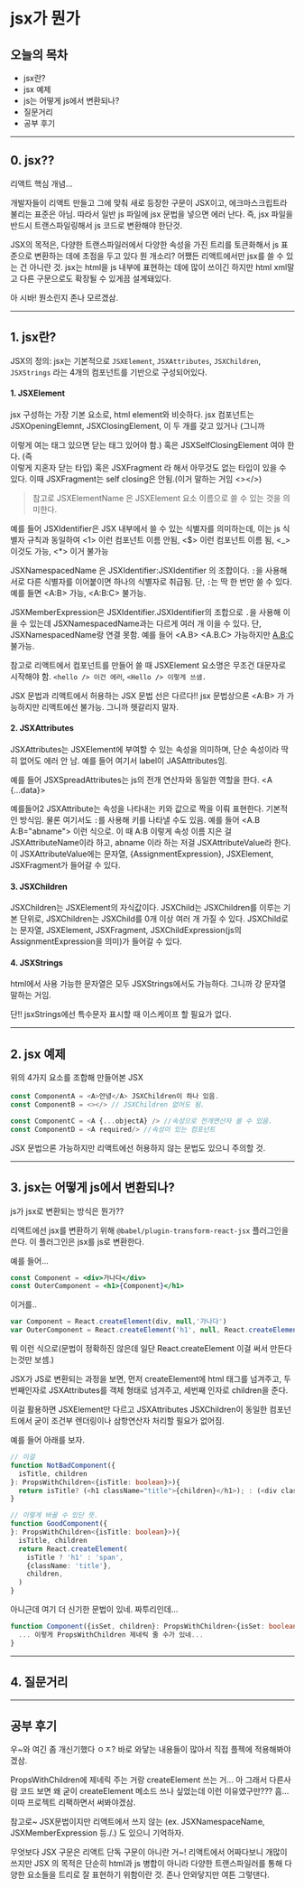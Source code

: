 # jsx가 뭔가

## 오늘의 목차

* jsx란?
* jsx 예제
* js는 어떻게 js에서 변환되나?
* 질문거리
* 공부 후기

***

## 0. jsx??

리액트 핵심 개념... 

개발자들이 리액트 만들고 그에 맞춰 새로 등장한 구문이 JSX이고, 에크마스크립트라 불리는 표준은 아님. 따라서 일반 js 파일에 jsx 문법을 넣으면 에러 난다. 즉, jsx 파일을 반드시 트랜스파일링해서 js 코드로 변환해야 한단것.

JSX의 목적은, 다양한 트랜스파일러에서 다양한 속성을 가진 트리를 토큰화해서 js 표준으로 변환하는 데에 초점을 두고 있다 뭔 개소리? 어쨌든 리액트에서만 jsx를 쓸 수 있는 건 아니란 것. jsx는 html을 js 내부에 표현하는 데에 많이 쓰이긴 하지만 html xml말고 다른 구문으로도 확장될 수 있게끔 설계돼있다.

아 시바! 뭔소린지 존나 모르겠삼.

***

## 1. jsx란?

JSX의 정의: jsx는 기본적으로 `JSXElement`, `JSXAttributes`, `JSXChildren`, `JSXStrings` 라는 4개의 컴포넌트를 기반으로 구성되어있다.

#### 1. JSXElement

jsx 구성하는 가장 기본 요소로, html element와 비슷하다. jsx 컴포넌트는 JSXOpeningElemnt, JSXClosingElement, 이 두 개를 갖고 있거나 (그니까 <div></div> 이렇게 여는 태그 있으면 닫는 태그 있어야 함.) 혹은 JSXSelfClosingElement 여야 한다. (즉 <div /> 이렇게 지혼자 닫는 타입) 혹은 JSXFragment 라 해서 아무것도 없는 타입이 있을 수 있다. 이때 JSXFragment는 self closing은 안됨.(이거 말하는 거임 <></>)


> 참고로 JSXElementName 은 JSXElement 요소 이름으로 쓸 수 있는 것을 의미한다.

예를 들어 JSXIdentifier은 JSX 내부에서 쓸 수 있는 식별자를 의미하는데, 이는 js 식별자 규칙과 동일하여 <1> 이런 컴포넌트 이름 안됨, <$> 이런 컴포넌트 이름 됨, <_> 이것도 가능, <*> 이거 불가능

JSXNamespacedName 은 JSXIdentifier:JSXIdentifier 의 조합이다. `:`을 사용해 서로 다른 식별자를 이어붙이면 하나의 식별자로 취급됨. 단, `:`는 딱 한 번만 쓸 수 있다.
예를 들면 <A:B> 가능, <A:B:C> 불가능.

JSXMemberExpression은 JSXIdentifier.JSXIdentifier의 조합으로 `.`을 사용해 이을 수 있는데 JSXNamespacedName과는 다르게 여러 개 이을 수 있다. 단, JSXNamespacedName랑 연결 못함. 예를 들어 <A.B> <A.B.C> 가능하지만 <A.B:C> 불가능.

참고로 리액트에서 컴포넌트를 만들어 쓸 때 JSXElement 요소명은 무조건 대문자로 시작해야 함. `<hello /> 이건 에러`, `<Hello /> 이렇게 쓰샘.`

JSX 문법과 리액트에서 허용하는 JSX 문법 선은 다르다!! jsx 문법상으론 <A:B> 가 가능하지만 리액트에선 불가능. 그니까 헷갈리지 말자.

#### 2. JSXAttributes

JSXAttributes는 JSXElement에 부여할 수 있는 속성을 의미하며, 단순 속성이라 딱히 없어도 에러 안 남. 예를 들어 <A label={...}> 여기서 label이 JASAttributes임.

예를 들어 JSXSpreadAttributes는 js의 전개 연산자와 동일한 역할을 한다. <A {...data}>

예를들어2 JSXAttribute는 속성을 나타내는 키와 값으로 짝을 이뤄 표현한다. 기본적인 방식임. 물론 여기서도 `:`를 사용해 키를 나타낼 수도 있음. 예를 들어 <A.B A:B="abname"> 이런 식으로. 이 때 A:B 이렇게 속성 이름 지은 걸 JSXAttributeName이라 하고, abname 이라 하는 저걸 JSXAttributeValue라 한다. 이 JSXAttributeValue에는 문자열, {AssignmentExpression}, JSXElement, JSXFragment가 들어갈 수 있다.


#### 3. JSXChildren

JSXChildren는 JSXElement의 자식값이다. JSXChild는 JSXChildren를 이루는 기본 단위로, JSXChildren는 JSXChild를 0개 이상 여러 개 가질 수 있다. JSXChild로는 문자열, JSXElement, JSXFragment, JSXChildExpression(js의 AssignmentExpression을 의미)가 들어갈 수 있다. 

#### 4. JSXStrings

html에서 사용 가능한 문자열은 모두 JSXStrings에서도 가능하다. 그니까 걍 문자열 말하는 거임.

단!! jsxStrings에선 특수문자 표시할 때 이스케이프 할 필요가 없다. 

***


## 2.  jsx 예제

위의 4가지 요소를 조합해 만들어본 JSX
```ts
const ComponentA = <A>안녕</A> JSXChildren이 하나 있음.
const ComponentB = <></> // JSXChildren 없어도 됨.

const ComponentC = <A {...objectA} /> //속성으로 전개연산자 쓸 수 있음.
const ComponentD = <A required/> //속성이 있는 컴포넌트
```

JSX 문법으론 가능하지만 리액트에선 허용하지 않는 문법도 있으니 주의할 것.

***

## 3. jsx는 어떻게 js에서 변환되나?

js가 jsx로 변환되는 방식은 뭔가??

리액트에선 jsx를 변환하기 위해 `@babel/plugin-transform-react-jsx` 플러그인을 쓴다. 이 플러그인은 jsx를 js로 변환한다.

예를 들어...
```jsx
const Component = <div>가나다</div>
const OuterComponent = <h1>{Component}</h1>
```
이거를..
```js
var Component = React.createElement(div, null,'가나다') 
var OuterComponent = React.createElement('h1', null, React.createElement('div', null, '가나다'))
```
뭐 이런 식으로(문법이 정확하진 않은데 일단 React.createElement 이걸 써서 만든다는것만 보셈.)

JSX가 JS로 변환되는 과정을 보면, 먼저 createElement에 html 태그를 넘겨주고, 두번째인자로  JSXAttributes를 객체 형태로 넘겨주고, 세번째 인자로 children을 준다.

이걸 활용하면 JSXElement만 다르고 JSXAttributes JSXChildren이 동일한 컴포넌트에서 굳이 조건부 렌더링이나 삼항연산자 처리할 필요가 없어짐.

예를 들어 아래를 보자.
```ts
// 이걸
function NotBadComponent({
  isTitle, children
}: PropsWithChildren<{isTitle: boolean}>){
  return isTitle? (<h1 className="title">{children}</h1>); : (<div className="title">{children}</div>)
}

// 이렇게 바꿀 수 있단 뜻.
function GoodComponent({
}: PropsWithChildren<{isTitle: boolean}>){
  isTitle, children
  return React.createElement(
    isTitle ? 'h1' : 'span',
    {className: 'title'},
    children,
  )
}
```

아니근데 여기 더 신기한 문법이 있네. 짜투리인데...

```ts
function Component({isSet, children}: PropsWithChildren<{isSet: boolean}>){
  ... 이렇게 PropsWithChildren 제네릭 줄 수가 있네...
}
```

***

## 4.  질문거리

***

## 공부 후기

우~와 여긴 좀 개신기했다 ㅇㅈ? 바로 와닿는 내용들이 많아서 직접 플젝에 적용해봐야겠삼.

PropsWithChildren에 제네릭 주는 거랑 createElement 쓰는 거... 아 그래서 다른사람 코드 보면 왜 굳이 createElement 메소드 쓰나 싶었는데 이런 이유였구만??? 흠... 이따 프로젝트 리팩하면서 써봐야겠삼.

참고로~ JSX문법이지만 리액트에서 쓰지 않는 (ex. JSXNamespaceName, JSXMemberExpression 등./.) 도 있으니 기억하자.

무엇보다 JSX 구문은 리액트 단독 구문이 아니란 거~! 리액트에서 어짜다보니 개많이 쓰지만 JSX 의 목적은 단순히 html과 js 병합이 아니라 다양한 트랜스파일러를 통해 다양한 요소들을 트리로 잘 표현하기 위함이란 것. 존나 안와닿지만 여튼 그렇댄다.